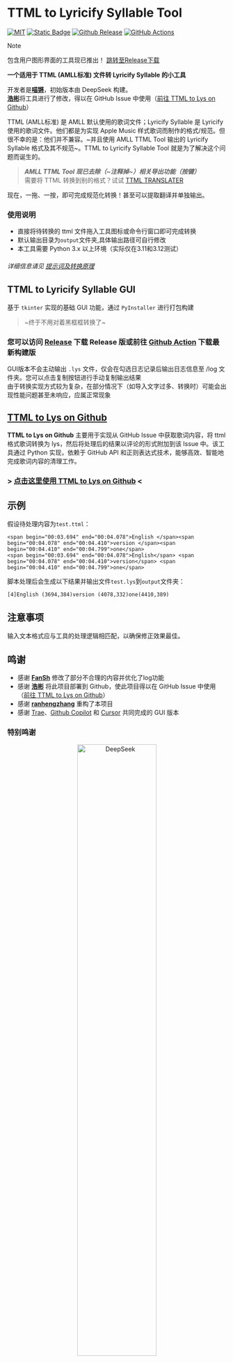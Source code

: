 # TTML to Lyricify Syllable Tool
[![MIT](https://img.shields.io/badge/License-MIT-orange.svg)](https://github.com/MiaowCham/TTML_to_Lyricify_Syllable_Tool/blob/main/LICENSE)
[![Static Badge](https://img.shields.io/badge/Languages-Python-blue.svg)](https://github.com/search?q=repo%3AMiaowCham%2FTTML_to_Lyricify_Syllable_Tool++language%3APython&type=code)
[![Github Release](https://img.shields.io/github/v/release/MiaowCham/TTML_to_Lyricify_Syllable_Tool)](https://github.com/MiaowCham/TTML_to_Lyricify_Syllable_Tool/releases)
[![GitHub Actions](https://img.shields.io/github/actions/workflow/status/MiaowCham/TTML_to_Lyricify_Syllable_Tool/.github/workflows/build.yml)](https://github.com/MiaowCham/TTML_to_Lyricify_Syllable_Tool/actions/workflows/build.yml)

>[!note]
>包含用户图形界面的工具现已推出！
>[跳转至Release下载](https://github.com/MiaowCham/TTML_to_Lyricify_Syllable_Tool/releases/)

**一个适用于 TTML (AMLL标准) 文件转 Lyricify Syllable 的小工具**

开发者是[**喵锵**](https://github.com/MiaowCham)，初始版本由 DeepSeek 构建。<br>
[**浩彬**](https://github.com/HKLHaoBin)将工具进行了修改，得以在 GitHub Issue 中使用（[前往 TTML to Lys on Github](https://github.com/HKLHaoBin/ttml_to_lys)）

TTML (AMLL标准) 是 AMLL 默认使用的歌词文件；Lyricify Syllable 是 Lyricify 使用的歌词文件。他们都是为实现 Apple Music 样式歌词而制作的格式/规范。但很不幸的是：他们并不兼容。~并且使用 AMLL TTML Tool 输出的 Lyricify Syllable 格式及其不规范~。TTML to Lyricify Syllable Tool 就是为了解决这个问题而诞生的。
>***AMLL TTML Tool 现已去除（~注释掉~）相关导出功能（按键）*** <br>
>需要将 TTML 转换到别的格式？试试 [TTML TRANSLATER](https://github.com/ranhengzhang/ttml-translater)

现在，一拖、一按，即可完成规范化转换！甚至可以提取翻译并单独输出。

### 使用说明
   - 直接将待转换的 ttml 文件拖入工具图标或命令行窗口即可完成转换
   - 默认输出目录为`output`文件夹,具体输出路径可自行修改
   - 本工具需要 Python 3.x 以上环境（实际仅在3.11和3.12测试）

###### 详细信息请见 [提示词及转换原理](/Prompt_words_&_Conversion_principles.md)

## TTML to Lyricify Syllable GUI
基于 `tkinter` 实现的基础 GUI 功能，通过 `PyInstaller` 进行打包构建
>~终于不用对着黑框框转换了~

### 您可以访问 [Release](https://github.com/MiaowCham/TTML_to_Lyricify_Syllable_Tool/releases/) 下载 Release 版或前往 [Github Action](https://github.com/MiaowCham/TTML_to_Lyricify_Syllable_Tool/actions/workflows/build.yml) 下载最新构建版

GUI版本不会主动输出 `.lys` 文件，仅会在勾选日志记录后输出日志信息至 /log 文件夹。您可以点击复制按钮进行手动复制输出结果<br>
由于转换实现方式较为复杂，在部分情况下（如导入文字过多、转换时）可能会出现性能问题甚至未响应，应属正常现象

## [TTML to Lys on Github](https://github.com/HKLHaoBin/ttml_to_lys)
**TTML to Lys on Github** 主要用于实现从 GitHub Issue 中获取歌词内容，将 ttml 格式歌词转换为 lys，然后将处理后的结果以评论的形式附加到该 Issue 中。该工具通过 Python 实现，依赖于 GitHub API 和正则表达式技术，能够高效、智能地完成歌词内容的清理工作。

### > [点击这里使用 TTML to Lys on Github](https://github.com/HKLHaoBin/ttml_to_lys/issues/new/choose) <

## 示例
假设待处理内容为`test.ttml`：
```
<span begin="00:03.694" end="00:04.078">English </span><span begin="00:04.078" end="00:04.410">version </span><span begin="00:04.410" end="00:04.799">one</span>
<span begin="00:03.694" end="00:04.078">English</span> <span begin="00:04.078" end="00:04.410">version</span> <span begin="00:04.410" end="00:04.799">one</span>
```

脚本处理后会生成以下结果并输出文件`test.lys`到`output`文件夹：
```
[4]English (3694,384)version (4078,332)one(4410,389)
```

## 注意事项
 输入文本格式应与工具的处理逻辑相匹配，以确保修正效果最佳。

## 鸣谢
- 感谢 [**FanSh**](https://github.com/fred913/) 修改了部分不合理的内容并优化了log功能
- 感谢 [**浩彬**](https://github.com/HKLHaoBin) 将此项目部署到 Github，使此项目得以在 GitHub Issue 中使用（[前往 TTML to Lys on Github](https://github.com/HKLHaoBin/ttml_to_lys)）
- 感谢 [**ranhengzhang**](https://github.com/ranhengzhang) 重构了本项目
- 感谢 [Trae](https://www.trae.ai/)、[Github Copilot](https://github.com/features/copilot) 和 [Cursor](https://www.cursor.com/) 共同完成的 GUI 版本

### 特别鸣谢

<div align="center">
<a href="https://www.deepseek.com/" target="_blank">
    <img src="https://github.com/deepseek-ai/DeepSeek-V2/blob/main/figures/logo.svg?raw=true" width="60%" alt="DeepSeek" />
</a>

   感谢 [**DeepSeek**](https://www.deepseek.com/) 为此项目提供的大力支持<br>本项目的初始版本由 [**DeepSeek**](https://www.deepseek.com/) 生成

</div>

###### 大力支持，指使用DeepSeek生成代码时没有服务器繁忙（doge

## 许可证
此项目使用 MIT 许可证。
